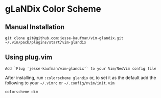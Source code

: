 # gLaNDix Color Scheme

## Manual Installation

    git clone git@github.com:jesse-kaufman/vim-glandix.git ~/.vim/pack/plugins/start/vim-glandix

## Using plug.vim

    Add `Plug 'jesse-kaufman/vim-glandix'` to your Vim/NeoVim config file

After installing, run `:colorscheme glandix` or, to set it as the default add the following to your `~/.vimrc` or `~/.config/nvim/init.vim`

    colorscheme dim
